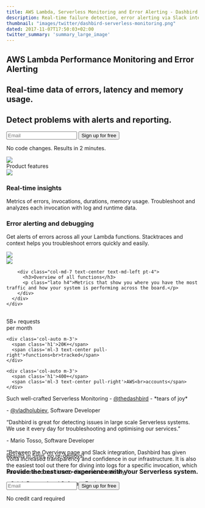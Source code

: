 ```yaml
---
title: AWS Lambda, Serverless Monitoring and Error Alerting - Dashbird
description: Real-time failure detection, error alerting via Slack integration and debugging features help developers to build and fix lambda functions quickly.
thumbnail: "images/twitter/dashbird-serverless-monitoring.png"
dated: 2017-11-07T17:50:03+02:00
twitter_summary: 'summary_large_image'
---
```

<section class="container slogan">
  <div class="row justify-content-md-end">
    <div class="col-lg-6">
      <h1 class="text-center text-md-left">AWS Lambda Performance Monitoring and Error Alerting</h1>
      <h2 class="mt-4 text-center text-md-left lato">Real-time data of errors, latency and memory usage.</h2>
      <h2 class="lato text-center text-md-left">Detect problems with alerts and reporting.</h2>
      <div class="pt-5 pr-5">
        <form method="get" action="register">
          <label class="input-group">
              <input type="email" class="form-control" placeholder='Email' name="email" required>
              <button class="input-group-addon">Sign up for free</button>
          </label>
        </form>
        <p class="text-center gray small">No code changes. Results in 2 minutes.</p>
      </div>
    </div>
    <div class="col-md-4 d-none d-md-block mr-4">
      <img src="/images/dashbird-illustration.svg">
    </div>
  </div>

</section>



<section class="container-fluid dark-bg mt-5">

  <div class="row">
    <div class="col text-center mt-5">
      <span class="h2 underlined">Product features</span>
    </div>
  </div>

  <div class="row justify-content-md-center align-items-center">
    <div class="col-10 bg-white p-3 mt-5 mb-4 mx-auto">
      <div class="row">
        <div class="col-md-5 imgs-fluid">
          <img src="/images/screens/invocations.png">
        </div>
        <div class="col-md-7 text-center text-md-left pt-4">
          <h3>Real-time insights</h3>
          <p class="lato h4 lh-2">Metrics of errors, invocations, durations, memory usage. Troubleshoot and analyzes each invocation with log and runtime data.</p>
        </div>
      </div>
    </div>
  </div>

  <div class="row justify-content-md-center align-items-center">
    <div class="col-10 bg-white p-3 mt-5 mb-4 mx-auto">
      <div class="row">
        <div class="col-md-7 text-center text-md-left pt-4">
          <h3>Error alerting and debugging</h3>
          <p class="lato h4 lh-2">Get alerts of errors across all your Lambda functions. Stacktraces and context helps you troubleshoot errors quickly and easily.</p>
        </div>
        <div class="col-md-5 text-right imgs-fluid">
          <img src="/images/screens/error.png">
        </div>
      </div>
    </div>
  </div>

  <div class="row justify-content-md-center align-items-center">
    <div class="col-10 bg-white p-3 mt-5 mb-4 mx-auto">
      <div class="row ">
        <div class="col-md-5 imgs-fluid">
          <img src="/images/screens/overview.png">
        </div>

        <div class="col-md-7 text-center text-md-left pt-4">
          <h3>Overview of all functions</h3>
          <p class="lato h4">Metrics that show you where you have the most traffic and how your system is performing across the board.</p>
        </div>
      </div>
    </div>
  </div>
</section>

<section class="container social" style="margin-top: 30px;">
  <div class="row justify-content-center mt-3">
    <div class='col-auto m-3'>
      <span class='h1'>5B+</span>
      <span class='ml-3 text-center pull-right'>requests<br>per month</span>
    </div>

    <div class='col-auto m-3'>
      <span class='h1'>20K+</span>
      <span class='ml-3 text-center pull-right'>functions<br>tracked</span>
    </div>

    <div class='col-auto m-3'>
      <span class='h1'>400+</span>
      <span class='ml-3 text-center pull-right'>AWS<br>accounts</span>
    </div>
  </div>

  <div class="row justify-content-md-center pt-5 pb-5">
    <div class="col-md-6 align-middle" style='height: 150px;'>
      <div class="carousel slide" data-ride="carousel">
        <div class="carousel-inner">
          <div class="carousel-item active">
            <p class="text-center slab">Such well-crafted Serverless Monitoring - <a href='https://twitter.com/thedashbird' target='_blank'>@thedashbird</a> - *tears of joy*</p>
            <p class="quote text-center">- <a href='https://twitter.com/vladholubiev'>@vladholubiev</a>, Software Developer</p>
          </div>
         <div class="carousel-item">
            <p class="text-center slab">“Dashbird is great for detecting issues in large scale Serverless systems. We use it every day for troubleshooting and optimising our services.”</p>
            <p class="quote text-center">- Mario Tosso, Software Developer</p>
          </div>
          <div class="carousel-item">
            <p class="text-center slab">“Between the Overview page and Slack integration, Dashbird has given Volta increased transparency and confidence in our infrastructure. It is also the easiest tool out there for diving into logs for a specific invocation, which has decreased our time to diagnosis drastically.”</p>
            <p class="quote text-center">- Caleb Brewer, Lead Software Engineer</p>
          </div>
        </div>
      </div>
    </div>
  </div>

</section>

<section class="container-fluid">
  <div class="row justify-content-md-center">
    <div class="col justify-content-md-center text-center bg-cta cta-blue br-7 mb-8 mt-3 pt-5 pb-5 mx-auto" style="max-width: 832px;" >
      <span class="h1 pt-5">Results in 5min, no re-deploys!</span>
      <h3 class="mt-3">Provide the best user-experience with your Serverless system.</h3>
      <div class="row justify-content-md-center">
        <div class="pt-5 pr-5 col-lg-7 mx-auto">
          <form method="get" action="register">
          <label class="input-group">
            <input type="email" class="form-control" placeholder='Email' name="email" required>
            <button class="input-group-addon">Sign up for free</button>
          </label>
          </form>
          <p class="text-center small">No credit card required</p>
        </div>
      </div>
    </div>
  </div>
</section>
